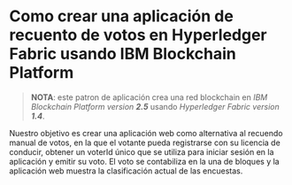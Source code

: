 # Como crear una aplicación de recuento de votos en Hyperledger Fabric usando IBM Blockchain Platform

> **NOTA**: este patron de aplicación crea una red blockchain en *IBM Blockchain Platform version **2.5*** usando *Hyperledger Fabric version **1.4***.

Nuestro objetivo es crear una aplicación web como alternativa al recuendo manual de votos, en la que el votante pueda registrarse con su licencia de conducir, obtener un voterId único que se utiliza para iniciar sesión en la aplicación y emitir su voto. El voto se contabiliza en la una de bloques y la aplicación web muestra la clasificación actual de las encuestas.